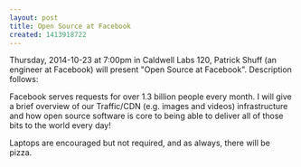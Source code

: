 ```yaml
---
layout: post
title: Open Source at Facebook
created: 1413918722
---
```

Thursday, 2014-10-23 at 7:00pm in Caldwell Labs 120, Patrick Shuff (an engineer at Facebook) will present "Open Source at Facebook". Description follows:

Facebook serves requests for over 1.3 billion people every month.  I will give a brief overview of our Traffic/CDN (e.g. images and videos) infrastructure and how open source software is core to being able to deliver all of those bits to the world every day!

Laptops are encouraged but not required, and as always, there will be pizza.
